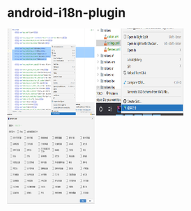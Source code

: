# android-i18n-plugin
<img src="img/20220417014525.png" height="200px" width="200px"/>
<img src="img/20220417014733.png"  height="200px" width="200px"/>
<img src="img/20220417014758.png"  height="200px" width="200px"/>